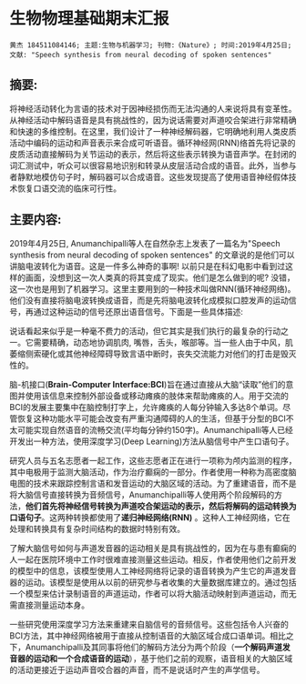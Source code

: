 # 生物物理基础期末汇报
```
黄杰 184511084146; 主题:生物与机器学习; 刊物:《Nature》; 时间:2019年4月25日;
文献: "Speech synthesis from neural decoding of spoken sentences"
```
## 摘要:

将神经活动转化为言语的技术对于因神经损伤而无法沟通的人来说将具有变革性。从神经活动中解码语音是具有挑战性的，因为说话需要对声道咬合架进行非常精确和快速的多维控制。在这里，我们设计了一种神经解码器，它明确地利用人类皮质活动中编码的运动和声音表示来合成可听语音。循环神经网(RNN)络首先将记录的皮质活动直接解码为关节运动的表示，然后将这些表示转换为语音声学。在封闭的词汇测试中，听众可以很容易地识别和转录从皮层活动合成的语音。此外，当参与者静默地模仿句子时，解码器可以合成语音。这些发现提高了使用语音神经假体技术恢复口语交流的临床可行性。

## 主要内容:

2019年4月25日, Anumanchipalli等人在自然杂志上发表了一篇名为"Speech synthesis from neural decoding of spoken sentences" 的文章说的是他们可以讲脑电波转化为语音。这是一件多么神奇的事啊! 以前只是在科幻电影中看到过这样的画面，没想到这一次人类真的将其变成了现实。他们是怎么做到的呢? 没错，这一次也是用到了机器学习。这里主要用到的一种技术叫做RNN(循环神经网络)。他们没有直接将脑电波转换成语音，而是先将脑电波转化成模拟口腔发声的运动信号，再通过这种运动的信号还原出语音信号。下面是一些具体描述:

说话看起来似乎是一种毫不费力的活动，但它其实是我们执行的最复杂的行动之一。它需要精确，动态地协调肌肉, 嘴唇，舌头，喉部等。当一些人由于中风，肌萎缩侧索硬化或其他神经障碍导致言语中断时，丧失交流能力对他们的打击是毁灭性的。

脑-机接口(**Brain-Computer Interface:BCI**)旨在通过直接从大脑“读取”他们的意图并使用该信息来控制外部设备或移动瘫痪的肢体来帮助瘫痪的人。用于交流的BCI的发展主要集中在脑控制打字上，允许瘫痪的人每分钟输入多达8个单词。尽管恢复这种功能水平可能会改变有严重沟通障碍的人的生活，但基于分型的BCI不太可能实现自然语音的流畅交流(平均每分钟约150字)。Anumanchipalli等人已经开发出一种方法，使用深度学习(Deep Learning)方法从脑信号中产生口语句子。

研究人员与五名志愿者一起工作，这些志愿者正在进行一项称为颅内监测的程序，其中电极用于监测大脑活动，作为治疗癫痫的一部分。作者使用一种称为高密度脑电图的技术来跟踪控制言语和发音运动的大脑区域的活动。为了重建语音，而不是将大脑信号直接转换为音频信号，Anumanchipalli等人使用两个阶段解码的方法，**他们首先将神经信号转换为声道咬合架运动的表示，然后将解码的运动转换为口语句子**。这两种转换都使用了**递归神经网络(RNN)** 。这种人工神经网络，它在处理和转换具有复杂时间结构的数据时特别有效。

了解大脑信号如何与声道发音器的运动相关是具有挑战性的，因为在与患有癫痫的人一起在医院环境中工作时很难直接测量这些运动。相反，作者使用他们之前开发的模型中的信息，该模型使用人工神经网络将记录的语音转换为产生它的声道发音器的运动。该模型是使用从以前的研究参与者收集的大量数据库建立的。通过包括一个模型来估计录制语音的声道运动，作者可以将大脑活动映射到声道运动，而无需直接测量运动本身。

一些研究使用深度学习方法来重建来自脑信号的音频信号。这些包括令人兴奋的BCI方法，其中神经网络被用于直接从控制语音的大脑区域合成口语单词。相比之下，Anumanchipalli及其同事将他们的解码方法分为两个阶段（**一个解码声道发音器的运动和一个合成语音的运动**），基于他们之前的观察，语音相关的大脑区域的活动更接近于运动声音咬合器的声音，而不是说话时产生的声学信号。
